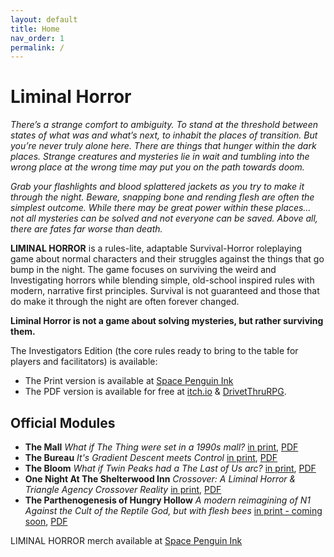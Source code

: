 ```yaml
---
layout: default
title: Home
nav_order: 1
permalink: /
---
```



# Liminal Horror

*There’s a strange comfort to ambiguity. To stand at the threshold between states of what was and what’s next, to inhabit the places of transition. But you’re never truly alone here. There are things that hunger within the dark places. Strange creatures and mysteries lie in wait and tumbling into the wrong place at the wrong time may put you on the path towards doom.*

*Grab your flashlights and blood splattered jackets as you try to make it through the night. Beware, snapping bone and rending flesh are often the simplest outcome. While there may be great power within these places… not all mysteries can be solved and not everyone can be saved. Above all, there are fates far worse than death.*

**LIMINAL HORROR** is a rules-lite, adaptable Survival-Horror roleplaying game about normal characters and their struggles against the things that go bump in the night. The game focuses on surviving the weird and Investigating horrors while blending simple, old-school inspired rules with modern, narrative first principles. Survival is not guaranteed and those that do make it through the night are often forever changed.

**Liminal Horror is not a game about solving mysteries, but rather surviving them.**

The Investigators Edition (the core rules ready to bring to the table for players and facilitators) is available:
- The Print version is available at [Space Penguin Ink](https://spacepenguin.ink/collections/liminal-horror/products/liminal-horror-investigators)
- The PDF version is available for free at [itch.io](https://goblinarchives.itch.io/liminal-horror) & [DrivetThruRPG](https://www.drivethrurpg.com/en/product/366656/liminal-horror-investigators).

## Official Modules
- **The Mall** *What if The Thing were set in a 1990s mall?* [in print](https://www.exaltedfuneral.com/collections/free-rpg-iv-the-funeral-chapter-ef-exclusives/products/the-mall), [PDF](https://goblinarchives.itch.io/the-mall)
- **The Bureau** *It's Gradient Descent meets Control*  [in print](https://www.exaltedfuneral.com/collections/free-rpg-iv-the-funeral-chapter-ef-exclusives/products/the-bureau), [PDF](https://goblinarchives.itch.io/the-bureau)
- **The Bloom** *What if Twin Peaks had a The Last of Us arc?* [in print](https://spacepenguin.ink/collections/liminal-horror/products/the-bloom), [PDF](https://goblinarchives.itch.io/the-bloom)
- **One Night At The Shelterwood Inn** *Crossover: A Liminal Horror & Triangle Agency Crossover Reality* [in print](https://spacepenguin.ink/products/one-night-at-the-shelterwood-inn), [PDF](https://unenthuser.itch.io/one-night)
- **The Parthenogenesis of Hungry Hollow** *A modern reimagining of N1 Against the Cult of the Reptile God, but with flesh bees* [in print - coming soon](), [PDF](https://goblinarchives.itch.io/the-parthenogenesis-of-hungry-hollow)

LIMINAL HORROR merch available at [Space Penguin Ink](https://spacepenguin.ink/collections/liminal-horror)
